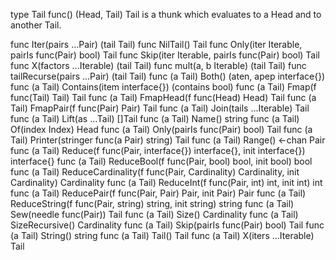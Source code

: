 type Tail func() (Head, Tail)
    Tail is a thunk which evaluates to a Head and to another Tail.

func Iter(pairs ...Pair) (tail Tail)
func NilTail() Tail
func Only(iter Iterable, pairIs func(Pair) bool) Tail
func Skip(iter Iterable, pairIs func(Pair) bool) Tail
func X(factors ...Iterable) (tail Tail)
func mult(a, b Iterable) (tail Tail)
func tailRecurse(pairs ...Pair) (tail Tail)
func (a Tail) Both() (aten, apep interface{})
func (a Tail) Contains(item interface{}) (contains bool)
func (a Tail) Fmap(f func(Tail) Tail) Tail
func (a Tail) FmapHead(f func(Head) Head) Tail
func (a Tail) FmapPair(f func(Pair) Pair) Tail
func (a Tail) Join(tails ...Iterable) Tail
func (a Tail) Lift(as ...Tail) []Tail
func (a Tail) Name() string
func (a Tail) Of(index Index) Head
func (a Tail) Only(pairIs func(Pair) bool) Tail
func (a Tail) Printer(stringer func(a Pair) string) Tail
func (a Tail) Range() <-chan Pair
func (a Tail) Reduce(f func(Pair, interface{}) interface{}, init interface{}) interface{}
func (a Tail) ReduceBool(f func(Pair, bool) bool, init bool) bool
func (a Tail) ReduceCardinality(f func(Pair, Cardinality) Cardinality, init Cardinality) Cardinality
func (a Tail) ReduceInt(f func(Pair, int) int, init int) int
func (a Tail) ReducePair(f func(Pair, Pair) Pair, init Pair) Pair
func (a Tail) ReduceString(f func(Pair, string) string, init string) string
func (a Tail) Sew(needle func(Pair)) Tail
func (a Tail) Size() Cardinality
func (a Tail) SizeRecursive() Cardinality
func (a Tail) Skip(pairIs func(Pair) bool) Tail
func (a Tail) String() string
func (a Tail) Tail() Tail
func (a Tail) X(iters ...Iterable) Tail
